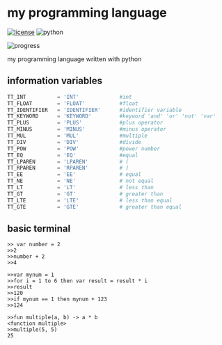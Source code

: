 # my programming language

[![license](https://img.shields.io/github/license/slowy07/slowy_programming_language?style=for-the-badge)](LICENSE)
![python](https://img.shields.io/badge/Python-3776AB?style=for-the-badge&logo=python&logoColor=white)

![progress](https://progress-bar.dev/45/)

my programming language written with python


## information variables
```python
TT_INT			= 'INT'             #int
TT_FLOAT    	= 'FLOAT'           #float
TT_IDENTIFIER	= 'IDENTIFIER'      #identifier variable
TT_KEYWORD		= 'KEYWORD'         #keyword 'and' 'or' 'not' 'var'
TT_PLUS     	= 'PLUS'            #plus operator
TT_MINUS    	= 'MINUS'           #minus operator
TT_MUL      	= 'MUL'             #multiple
TT_DIV      	= 'DIV'             #divide
TT_POW			= 'POW'             #power number
TT_EQ			= 'EQ'              #equal 
TT_LPAREN   	= 'LPAREN'          # (
TT_RPAREN   	= 'RPAREN'          # )
TT_EE			= 'EE'              # equal
TT_NE			= 'NE'              # not equal
TT_LT			= 'LT'              # less than
TT_GT			= 'GT'              # greater than
TT_LTE			= 'LTE'             # less than equal
TT_GTE			= 'GTE'             # greater than equal
```

## basic terminal
```
>> var number = 2
>>2
>>number + 2
>>4
```
```
>>var mynum = 1
>>for i = 1 to 6 then var result = result * i
>>result
>>120
>>if mynum == 1 then mynum + 123
>>124
```
```
>>fun multiple(a, b) -> a * b
<function multiple>
>>multiple(5, 5)
25
```